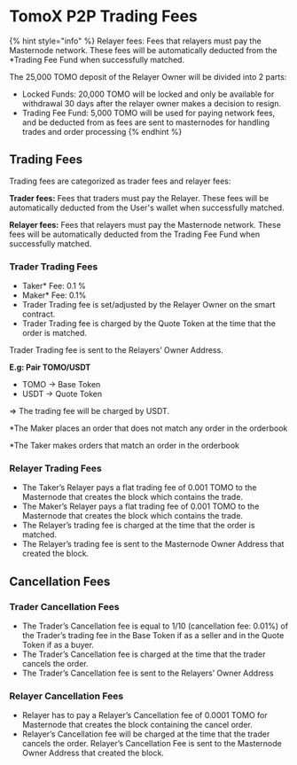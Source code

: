# TomoX P2P Trading Fees

{% hint style="info" %}
Relayer fees: Fees that relayers must pay the Masternode network. These fees will be automatically deducted from the \*Trading Fee Fund when successfully matched. 

The 25,000 TOMO deposit of the Relayer Owner will be divided into 2 parts:

* Locked Funds: 20,000 TOMO will be locked and only be available for withdrawal 30 days after the relayer owner makes a decision to resign. 
* Trading Fee Fund: 5,000 TOMO will be used for paying network fees, and be deducted from as fees are sent to masternodes for handling trades and order processing
{% endhint %}

## Trading Fees

Trading fees are categorized as trader fees and relayer fees:

**Trader fees:** Fees that traders must pay the Relayer. These fees will be automatically deducted from the User's wallet when successfully matched.

**Relayer fees:** Fees that relayers must pay the Masternode network. These fees will be automatically deducted from the Trading Fee Fund when successfully matched.  


### Trader Trading Fees

* Taker\* Fee: 0.1 %
* Maker\* Fee: 0.1% 
* Trader Trading fee is set/adjusted by the Relayer Owner on the smart contract. 
* Trader Trading fee is charged by the Quote Token at the time that the order is matched. 

Trader Trading fee is sent to the Relayers’ Owner Address.  


**E.g: Pair TOMO/USDT**

* TOMO -&gt; Base Token
* USDT -&gt; Quote Token

=&gt; The trading fee will be charged by USDT.  
  
\*The Maker places an order that does not match any order in the orderbook

\*The Taker makes orders that match an order in the orderbook

### **Relayer Trading Fees**

* The Taker’s Relayer pays a flat trading fee of 0.001 TOMO to the Masternode that creates the block which contains the trade.
* The Maker’s Relayer pays a flat trading fee of 0.001 TOMO to the Masternode that creates the block which contains the trade.
* The Relayer’s trading fee is charged at the time that the order is matched.
* The Relayer’s trading fee is sent to the Masternode Owner Address that created the block.  

## **Cancellation Fees**

### Trader Cancellation Fees

* The Trader’s Cancellation fee is equal to 1/10 \(cancellation fee: 0.01%\) of the Trader’s trading fee in the Base Token if as a seller and in the Quote Token if as a buyer.
* The Trader’s Cancellation fee is charged at the time that the trader cancels the order.
* The Trader’s Cancellation fee is sent to the Relayers’ Owner Address

### **Relayer Cancellation Fees**

* Relayer has to pay a Relayer’s Cancellation fee of 0.0001 TOMO for Masternode that creates the block containing the cancel order.
* Relayer’s Cancellation fee will be charged at the time that the trader cancels the order. Relayer’s Cancellation Fee is sent to the Masternode Owner Address that created the block.





  


  
  


